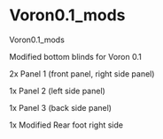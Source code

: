 # Voron0.1_mods
Voron0.1_mods

Modified bottom blinds for Voron 0.1

2x Panel 1 (front panel, right side panel)

1x Panel 2 (left side panel)

1x Panel 3 (back side panel)

1x Modified Rear foot right side
